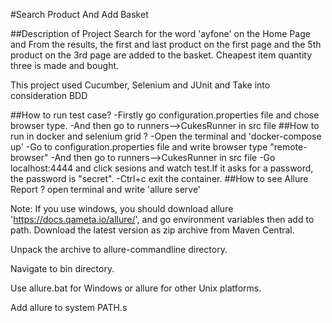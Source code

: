 #Search Product And Add Basket

##Description of Project
Search for the word 'ayfone' on the Home Page and From the results, the first and last product on the first page and the 5th product on the 3rd page are added to the basket.
Cheapest item quantity three is made and bought.

This project used Cucumber, Selenium and JUnit and Take into consideration BDD

##How to run test case? 
-Firstly go configuration.properties file and chose browser type.
-And then go to runners-->CukesRunner in src file
##How to run in docker and selenium grid ?
-Open the terminal and 'docker-compose up'
-Go to configuration.properties file and write browser type "remote-browser"
-And then go to runners-->CukesRunner in src file
-Go localhost:4444 and click sesions and  watch test.If it asks for a password, the password is "secret".
-Ctrl+c exit the container.
##How to see Allure Report ?
open terminal and write 'allure serve'

Note: If you use windows, you should download allure 'https://docs.qameta.io/allure/', 
and go environment variables then add to path.
Download the latest version as zip archive from Maven Central.

Unpack the archive to allure-commandline directory.

Navigate to bin directory.

Use allure.bat for Windows or allure for other Unix platforms.

Add allure to system PATH.s
